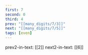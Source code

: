 ```yaml
---
first: 7
second: 0
third: 4
prev: "[[many_digits/7/3]]"
next: "[[many_digits/7/5]]"
tags: [even]
---
```

prev2-in-text: [[2]]
next2-in-text: [[6]]
